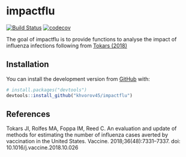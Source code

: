 
<!-- README.md is generated from README.Rmd. Please edit that file -->

# impactflu

<!-- badges: start -->

[![Build
Status](https://travis-ci.org/khvorov45/impactflu.svg?branch=master)](https://travis-ci.org/khvorov45/impactflu)
[![codecov](https://codecov.io/gh/khvorov45/impactflu/branch/master/graph/badge.svg)](https://codecov.io/gh/khvorov45/impactflu)
<!-- badges: end -->

The goal of impactflu is to provide functions to analyse the impact of
influenza infections following from [Tokars
(2018)](https://doi.org/10.1016/j.vaccine.2018.10.026)

## Installation

You can install the development version from
[GitHub](https://github.com/) with:

``` r
# install.packages("devtools")
devtools::install_github("khvorov45/impactflu")
```

## References

Tokars JI, Rolfes MA, Foppa IM, Reed C. An evaluation and update of
methods for estimating the number of influenza cases averted by
vaccination in the United States. Vaccine. 2018;36(48):7331–7337. doi:
10.1016/j.vaccine.2018.10.026

